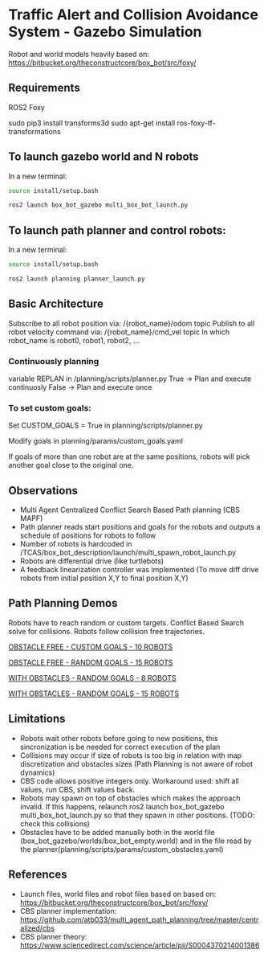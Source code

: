 # Traffic Alert and Collision Avoidance System - Gazebo Simulation

Robot and world models heavily based on: https://bitbucket.org/theconstructcore/box_bot/src/foxy/

## Requirements

ROS2 Foxy

sudo pip3 install transforms3d
sudo apt-get install ros-foxy-tf-transformations

## To launch gazebo world and N robots

In a new terminal:
```sh
source install/setup.bash

ros2 launch box_bot_gazebo multi_box_bot_launch.py
```

## To launch path planner and control robots:

In a new terminal:

```sh
source install/setup.bash

ros2 launch planning planner_launch.py
```

## Basic Architecture

Subscribe to all robot position via: /{robot_name}/odom topic
Publish to all robot velocity command via: /{robot_name}/cmd_vel topic
In which robot_name is robot0, robot1, robot2, ...

### Continuously planning

variable REPLAN in /planning/scripts/planner.py
True -> Plan and execute continuosly 
False -> Plan and execute once

### To set custom goals:

Set CUSTOM_GOALS = True in planning/scripts/planner.py

Modify goals in planning/params/custom_goals.yaml

If goals of more than one robot are at the same positions, robots will pick another goal close to the original one.

## Observations

- Multi Agent Centralized Conflict Search Based Path planning (CBS MAPF) 
- Path planner reads start positions and goals for the robots and outputs a schedule of positions for robots to follow
- Number of robots is hardcoded in /TCAS/box_bot_description/launch/multi_spawn_robot_launch.py
- Robots are differential drive (like turtlebots)
- A feedback linearization controller was implemented (To move diff drive robots from initial position X,Y to final position X,Y)

## Path Planning Demos

Robots have to reach random or custom targets. Conflict Based Search solve for collisions. Robots follow collision free trajectories.

[OBSTACLE FREE - CUSTOM GOALS - 10 ROBOTS](https://youtu.be/oolDAnwFhWY)

[OBSTACLE FREE - RANDOM GOALS - 15 ROBOTS](https://youtu.be/EQ7SeHiKW7A)

[WITH OBSTACLES - RANDOM GOALS - 8 ROBOTS](https://youtu.be/HCOMOpOvJdI)

[WITH OBSTACLES - RANDOM GOALS - 15 ROBOTS](https://youtu.be/qwxTIXPNZy4)

## Limitations

- Robots wait other robots before going to new positions, this sincronization is be needed for correct execution of the plan
- Collisions may occur if size of robots is too big in relation with map discretization and obstacles sizes (Path Planning is not aware of robot dynamics)
- CBS code allows positive integers only. Workaround used: shift all values, run CBS, shift values back.
- Robots may spawn on top of obstacles which makes the approach invalid. If this happens, relaunch ros2 launch box_bot_gazebo multi_box_bot_launch.py so that they spawn in other positions. (TODO: check this collisions)
- Obstacles have to be added manually both in the world file (box_bot_gazebo/worlds/box_bot_empty.world) and in the file read by the planner(planning/scripts/params/custom_obstacles.yaml)

## References

- Launch files, world files and robot files based on based on: https://bitbucket.org/theconstructcore/box_bot/src/foxy/
- CBS planner implementation: https://github.com/atb033/multi_agent_path_planning/tree/master/centralized/cbs
- CBS planner theory: https://www.sciencedirect.com/science/article/pii/S0004370214001386